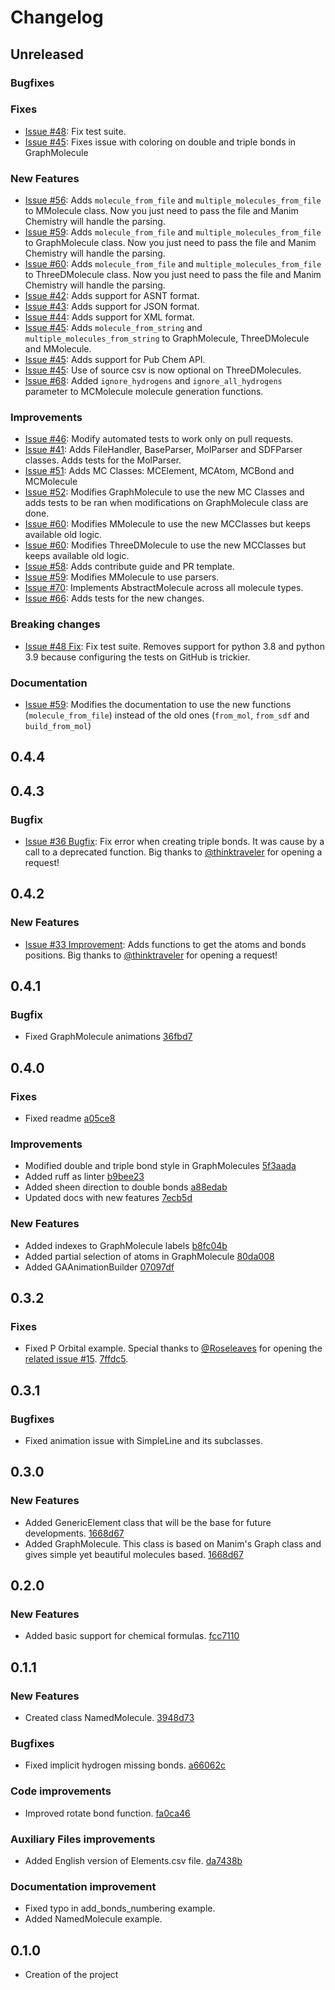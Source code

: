 # Changelog

## Unreleased

### Bugfixes

### Fixes
* [Issue #48](https://github.com/UnMolDeQuimica/manim-Chemistry/issues/48): Fix test suite.
* [Issue #45](https://github.com/UnMolDeQuimica/manim-Chemistry/pull/63): Fixes issue with coloring on double and triple bonds in GraphMolecule

### New Features
* [Issue #56](https://github.com/UnMolDeQuimica/manim-Chemistry/pull/56): Adds `molecule_from_file` and `multiple_molecules_from_file` to MMolecule class. Now you just need to pass the file and Manim Chemistry will handle the parsing.
* [Issue #59](https://github.com/UnMolDeQuimica/manim-Chemistry/pull/59): Adds `molecule_from_file` and `multiple_molecules_from_file` to GraphMolecule class. Now you just need to pass the file and Manim Chemistry will handle the parsing.
* [Issue #60](https://github.com/UnMolDeQuimica/manim-Chemistry/pull/60): Adds `molecule_from_file` and `multiple_molecules_from_file` to ThreeDMolecule class. Now you just need to pass the file and Manim Chemistry will handle the parsing.
* [Issue #42](https://github.com/UnMolDeQuimica/manim-Chemistry/pull/61): Adds support for ASNT format.
* [Issue #43](https://github.com/UnMolDeQuimica/manim-Chemistry/pull/62): Adds support for JSON format.
* [Issue #44](https://github.com/UnMolDeQuimica/manim-Chemistry/pull/63): Adds support for XML format.
* [Issue #45](https://github.com/UnMolDeQuimica/manim-Chemistry/pull/63): Adds `molecule_from_string` and `multiple_molecules_from_string` to GraphMolecule, ThreeDMolecule and MMolecule.
* [Issue #45](https://github.com/UnMolDeQuimica/manim-Chemistry/pull/63): Adds support for Pub Chem API.
* [Issue #45](https://github.com/UnMolDeQuimica/manim-Chemistry/pull/63): Use of source csv is now optional on ThreeDMolecules.
* [Issue #68](https://github.com/UnMolDeQuimica/manim-Chemistry/pull/72): Added `ignore_hydrogens` and `ignore_all_hydrogens` parameter to MCMolecule molecule generation functions.

### Improvements
* [Issue #46](https://github.com/UnMolDeQuimica/manim-Chemistry/pull/47): Modify automated tests to work only on pull requests.
* [Issue #41](https://github.com/UnMolDeQuimica/manim-Chemistry/pull/50): Adds FileHandler, BaseParser, MolParser and SDFParser classes. Adds tests for the MolParser.
* [Issue #51](https://github.com/UnMolDeQuimica/manim-Chemistry/pull/55): Adds MC Classes: MCElement, MCAtom, MCBond and MCMolecule
* [Issue #52](https://github.com/UnMolDeQuimica/manim-Chemistry/pull/56): Modifies GraphMolecule to use the new MC Classes and adds tests to be ran when modifications on GraphMolecule class are done.
* [Issue #60](https://github.com/UnMolDeQuimica/manim-Chemistry/pull/59): Modifies MMolecule to use the new MCClasses but keeps available old logic.
* [Issue #60](https://github.com/UnMolDeQuimica/manim-Chemistry/pull/60): Modifies ThreeDMolecule to use the new MCClasses but keeps available old logic.
* [Issue #58](https://github.com/UnMolDeQuimica/manim-Chemistry/pull/58): Adds contribute guide and PR template.
* [Issue #59](https://github.com/UnMolDeQuimica/manim-Chemistry/pull/59): Modifies MMolecule to use parsers.
* [Issue #70](https://github.com/UnMolDeQuimica/manim-Chemistry/pull/71): Implements AbstractMolecule across all molecule types.
* [Issue #66](https://github.com/UnMolDeQuimica/manim-Chemistry/pull/71): Adds tests for the new changes.

### Breaking changes
* [Issue #48 Fix](https://github.com/UnMolDeQuimica/manim-Chemistry/issues/48): Fix test suite. Removes support for python 3.8 and python 3.9 because configuring the tests on GitHub is trickier.

### Documentation
* [Issue #59](https://github.com/UnMolDeQuimica/manim-Chemistry/pull/59): Modifies the documentation to use the new functions (`molecule_from_file`) instead of the old ones (`from_mol`, `from_sdf` and `build_from_mol`)

## 0.4.4


## 0.4.3
### Bugfix
* [Issue #36 Bugfix](https://github.com/UnMolDeQuimica/manim-Chemistry/pull/36): Fix error when creating triple bonds. It was cause by a call to a deprecated function. Big thanks to [@thinktraveler](https://github.com/thinktraveller) for opening a request!

## 0.4.2
### New Features
* [Issue #33 Improvement](https://github.com/UnMolDeQuimica/manim-Chemistry/pull/34): Adds functions to get the atoms and bonds positions. Big thanks to [@thinktraveler](https://github.com/thinktraveller) for opening a request!

## 0.4.1
### Bugfix
* Fixed GraphMolecule animations [36fbd7](https://github.com/UnMolDeQuimica/manim-Chemistry/commit/36fbd72bc76931a7f6fa1ab67c1bb48b573855e5)


## 0.4.0
### Fixes
* Fixed readme [a05ce8](https://github.com/UnMolDeQuimica/manim-Chemistry/commit/a05ce87bef3d855dbf3371bf4e5abadf17eccd06)

### Improvements
* Modified double and triple bond style in GraphMolecules [5f3aada](https://github.com/UnMolDeQuimica/manim-Chemistry/commit/5f3aada58fd3fe90ff1d3f6f5df3759366484b3d)
* Added ruff as linter [b9bee23](https://github.com/UnMolDeQuimica/manim-Chemistry/commit/b9bee231b70eac5b5decba1849d935b87e86342b)
* Added sheen direction to double bonds [a88edab](https://github.com/UnMolDeQuimica/manim-Chemistry/commit/a88edab87a3184328147c2bf3961b98817926fb1)
* Updated docs with new features [7ecb5d](https://github.com/UnMolDeQuimica/manim-Chemistry/commit/7ecb5d3dc34932d93b3cf71f65ed01e76e645dbd)

### New Features
* Added indexes to GraphMolecule labels [b8fc04b](https://github.com/UnMolDeQuimica/manim-Chemistry/commit/b8fc04b7adc9654a4529ddec01b6c2e6f67cd4cd)
* Added partial selection of atoms in GraphMolecule [80da008](https://github.com/UnMolDeQuimica/manim-Chemistry/commit/80da008f7ddcbaf944b813f8a6fd49eab5551183)
* Added GAAnimationBuilder [07097df](https://github.com/UnMolDeQuimica/manim-Chemistry/commit/07097dfe03671374b4f1e13a7a9eb7279c40775a)

## 0.3.2
### Fixes
* Fixed P Orbital example. Special thanks to [@Roseleaves](https://github.com/Roseleaves) for opening the [related issue #15](https://github.com/UnMolDeQuimica/manim-Chemistry/issues/15). [7ffdc5](https://github.com/UnMolDeQuimica/manim-Chemistry/pull/16/commits/7ffdc52f90bae0605c27a3f9d545d0538a51c04b).

## 0.3.1
### Bugfixes
* Fixed animation issue with SimpleLine and its subclasses.

## 0.3.0
### New Features
* Added GenericElement class that will be the base for future developments. [1668d67](https://github.com/UnMolDeQuimica/manim-Chemistry/commit/1668d670752c86b860ff20c2d9e58ba4286329e1)
* Added GraphMolecule. This class is based on Manim's Graph class and gives simple yet beautiful molecules based. [1668d67](https://github.com/UnMolDeQuimica/manim-Chemistry/commit/1668d670752c86b860ff20c2d9e58ba4286329e1)


## 0.2.0
### New Features
* Added basic support for chemical formulas. [fcc7110](https://github.com/UnMolDeQuimica/manim-Chemistry/commit/3948d73ff052ad3051b432dd17f9d4e5077e3892)

## 0.1.1
### New Features
* Created class NamedMolecule.  [3948d73](https://github.com/UnMolDeQuimica/manim-Chemistry/commit/3948d73ff052ad3051b432dd17f9d4e5077e3892)

### Bugfixes
* Fixed implicit hydrogen missing bonds. [a66062c](https://github.com/UnMolDeQuimica/manim-Chemistry/commit/a66062cb374b3c2dbb4e9abac11359e6a784db69)

### Code improvements
* Improved rotate bond function. [fa0ca46](https://github.com/UnMolDeQuimica/manim-Chemistry/commit/fa0ca46d28f1e505b0c40225912da2a6bc50383a)

### Auxiliary Files improvements

* Added English version of Elements.csv file. [da7438b](https://github.com/UnMolDeQuimica/manim-Chemistry/commit/da7438b724f4fc149a5be83f0f0dbdc3e64d42d8)


### Documentation improvement
* Fixed typo in add_bonds_numbering example.
* Added NamedMolecule example.

## 0.1.0
* Creation of the project
